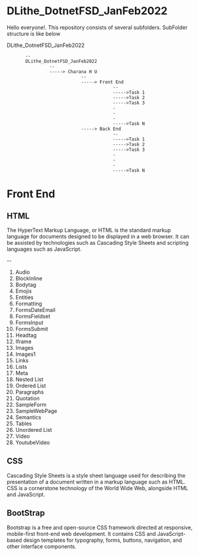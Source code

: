 # DLithe_DotnetFSD_JanFeb2022

Hello everyone!. This repository consists of several subfolders. SubFolder structure is like below

DLithe_DotnetFSD_JanFeb2022

           --
           DLithe_DotnetFSD_JanFeb2022
                    --
                    -----> Charana H U
                                --
                                -----> Front End
                                            --
                                            ----->Task 1
                                            ----->Task 2
                                            ----->Task 3
                                            -
                                            -
                                            -
                                            ----->Task N 
                                -----> Back End
                                            --      
                                            ----->Task 1
                                            ----->Task 2
                                            ----->Task 3
                                            -
                                            -
                                            -
                                            ----->Task N


# Front End

## HTML
The HyperText Markup Language, or HTML is the standard markup language for documents designed to be displayed in a web browser. It can be assisted by technologies such as Cascading Style Sheets and scripting languages such as JavaScript.

--
1. Audio
2. BlockInline
3. Bodytag
4. Emojis
5. Entities
6. Formatting
7. FormsDateEmail
8. FormsFieldset
9. FormsInput
10. FormsSubmit
11. Headtag
12. Iframe
13. Images
14. Images1
15. Links
16. Lists
17. Meta
18. Nested List
19. Ordered List
20. Paragraphs
21. Quotation
22. SampleForm
23. SampleWebPage
24. Semantics
25. Tables
26. Unordered List
27. Video
28. YoutubeVideo

## CSS
Cascading Style Sheets is a style sheet language used for describing the presentation of a document written in a markup language such as HTML. CSS is a cornerstone technology of the World Wide Web, alongside HTML and JavaScript.

## BootStrap
Bootstrap is a free and open-source CSS framework directed at responsive, mobile-first front-end web development. It contains CSS and JavaScript-based design templates for typography, forms, buttons, navigation, and other interface components.

